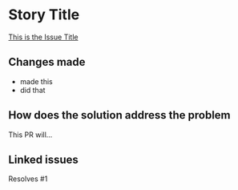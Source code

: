 # Story Title

[This is the Issue Title](https://github.com/kuru-studio/kuru-studio-social-server/issues/1)

## Changes made

- made this
- did that

## How does the solution address the problem

This PR will...

## Linked issues

Resolves #1
